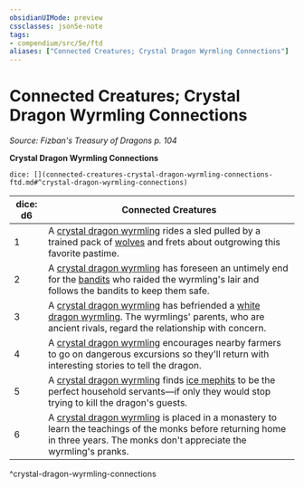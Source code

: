 ```yaml
---
obsidianUIMode: preview
cssclasses: json5e-note
tags:
- compendium/src/5e/ftd
aliases: ["Connected Creatures; Crystal Dragon Wyrmling Connections"]
---
```

# Connected Creatures; Crystal Dragon Wyrmling Connections
*Source: Fizban's Treasury of Dragons p. 104* 

**Crystal Dragon Wyrmling Connections**

`dice: [](connected-creatures-crystal-dragon-wyrmling-connections-ftd.md#^crystal-dragon-wyrmling-connections)`

| dice: d6 | Connected Creatures |
|----------|---------------------|
| 1 | A [crystal dragon wyrmling](Mechanics/bestiary/dragon/crystal-dragon-wyrmling-ftd.md) rides a sled pulled by a trained pack of [wolves](Mechanics/bestiary/beast/wolf.md) and frets about outgrowing this favorite pastime. |
| 2 | A [crystal dragon wyrmling](Mechanics/bestiary/dragon/crystal-dragon-wyrmling-ftd.md) has foreseen an untimely end for the [bandits](Mechanics/bestiary/humanoid/bandit.md) who raided the wyrmling's lair and follows the bandits to keep them safe. |
| 3 | A [crystal dragon wyrmling](Mechanics/bestiary/dragon/crystal-dragon-wyrmling-ftd.md) has befriended a [white dragon wyrmling](Mechanics/bestiary/dragon/white-dragon-wyrmling.md). The wyrmlings' parents, who are ancient rivals, regard the relationship with concern. |
| 4 | A [crystal dragon wyrmling](Mechanics/bestiary/dragon/crystal-dragon-wyrmling-ftd.md) encourages nearby farmers to go on dangerous excursions so they'll return with interesting stories to tell the dragon. |
| 5 | A [crystal dragon wyrmling](Mechanics/bestiary/dragon/crystal-dragon-wyrmling-ftd.md) finds [ice mephits](Mechanics/bestiary/elemental/ice-mephit.md) to be the perfect household servants—if only they would stop trying to kill the dragon's guests. |
| 6 | A [crystal dragon wyrmling](Mechanics/bestiary/dragon/crystal-dragon-wyrmling-ftd.md) is placed in a monastery to learn the teachings of the monks before returning home in three years. The monks don't appreciate the wyrmling's pranks. |
^crystal-dragon-wyrmling-connections